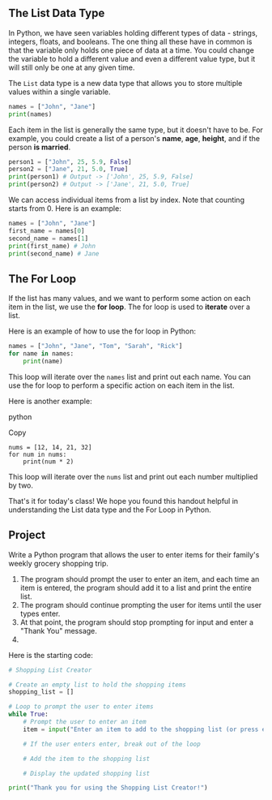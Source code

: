 ## The List Data Type

In Python, we have seen variables holding different types of data - strings, integers, floats, and booleans. The one thing all these have in common is that the variable only holds one piece of data at a time. You could change the variable to hold a different value and even a different value type, but it will still only be one at any given time.

The `List` data type is a new data type that allows you to store multiple values within a single variable. 

```python
names = ["John", "Jane"]
print(names)
```

Each item in the list is generally the same type, but it doesn't have to be. For example, you could create a list of a person's **name**, **age**, **height**, and if the person **is married**.

```python
person1 = ["John", 25, 5.9, False]
person2 = ["Jane", 21, 5.0, True]
print(person1) # Output -> ['John', 25, 5.9, False]
print(person2) # Output -> ['Jane', 21, 5.0, True]
```

We can access individual items from a list by index. Note that counting starts from 0. Here is an example:

```python
names = ["John", "Jane"]
first_name = names[0]
second_name = names[1]
print(first_name) # John
print(second_name) # Jane
```

## The For Loop

If the list has many values, and we want to perform some action on each item in the list, we use the **for loop**. The for loop is used to **iterate** over a list.

Here is an example of how to use the for loop in Python:

```python
names = ["John", "Jane", "Tom", "Sarah", "Rick"]
for name in names:
    print(name)
```

This loop will iterate over the `names` list and print out each name. You can use the for loop to perform a specific action on each item in the list.

Here is another example:

python

Copy

```
nums = [12, 14, 21, 32]
for num in nums:
    print(num * 2)
```

This loop will iterate over the `nums` list and print out each number multiplied by two.

That's it for today's class! We hope you found this handout helpful in understanding the List data type and the For Loop in Python.
## Project
Write a Python program that allows the user to enter items for their family's weekly grocery shopping trip. 
1. The program should prompt the user to enter an item, and each time an item is entered, the program should add it to a list and print the entire list. 
2. The program should continue prompting the user for items until the user types enter. 
3. At that point, the program should stop prompting for input and enter a "Thank You" message.
4. 
Here is the starting code:
```python
# Shopping List Creator

# Create an empty list to hold the shopping items
shopping_list = []

# Loop to prompt the user to enter items
while True:
    # Prompt the user to enter an item
    item = input("Enter an item to add to the shopping list (or press enter to quit): ")

    # If the user enters enter, break out of the loop

    # Add the item to the shopping list

    # Display the updated shopping list

print("Thank you for using the Shopping List Creator!")
```

